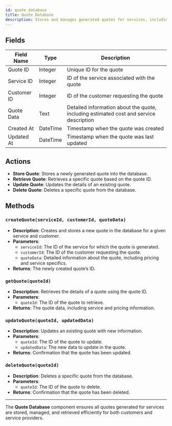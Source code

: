 ```yaml
---
id: quote_database
title: Quote Database
description: Stores and manages generated quotes for services, including pricing information and service details.
---
```


## Fields

| Field Name  | Type    | Description                                   |
|-------------|---------|-----------------------------------------------|
| Quote ID    | Integer | Unique ID for the quote                       |
| Service ID  | Integer | ID of the service associated with the quote   |
| Customer ID | Integer | ID of the customer requesting the quote       |
| Quote Data  | Text    | Detailed information about the quote, including estimated cost and service description |
| Created At  | DateTime| Timestamp when the quote was created          |
| Updated At  | DateTime| Timestamp when the quote was last updated     |

## Actions

- **Store Quote**: Stores a newly generated quote into the database.
- **Retrieve Quote**: Retrieves a specific quote based on the quote ID.
- **Update Quote**: Updates the details of an existing quote.
- **Delete Quote**: Deletes a specific quote from the database.

## Methods

### `createQuote(serviceId, customerId, quoteData)`

- **Description**: Creates and stores a new quote in the database for a given service and customer.
- **Parameters**:
  - `serviceId`: The ID of the service for which the quote is generated.
  - `customerId`: The ID of the customer requesting the quote.
  - `quoteData`: Detailed information about the quote, including pricing and service specifics.
- **Returns**: The newly created quote’s ID.

### `getQuote(quoteId)`

- **Description**: Retrieves the details of a quote using the quote ID.
- **Parameters**:
  - `quoteId`: The ID of the quote to retrieve.
- **Returns**: The quote data, including service and pricing information.

### `updateQuote(quoteId, updatedData)`

- **Description**: Updates an existing quote with new information.
- **Parameters**:
  - `quoteId`: The ID of the quote to update.
  - `updatedData`: The new data to update in the quote.
- **Returns**: Confirmation that the quote has been updated.

### `deleteQuote(quoteId)`

- **Description**: Deletes a specific quote from the database.
- **Parameters**:
  - `quoteId`: The ID of the quote to delete.
- **Returns**: Confirmation that the quote has been deleted.

---

The **Quote Database** component ensures all quotes generated for services are stored, managed, and retrieved efficiently for both customers and service providers.
